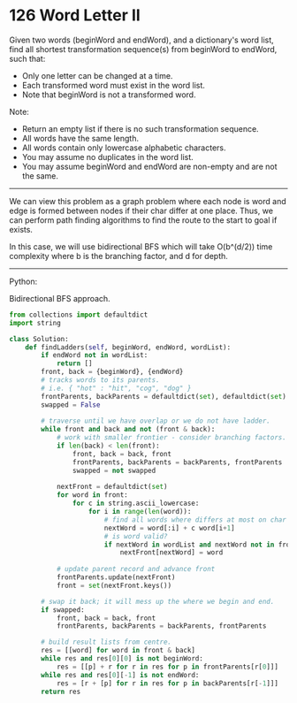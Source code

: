 126 Word Letter II
==================

Given two words (beginWord and endWord), and a dictionary's word list, find all
shortest transformation sequence(s) from beginWord to endWord, such that:

- Only one letter can be changed at a time.
- Each transformed word must exist in the word list. 
- Note that beginWord is not a transformed word.

Note:

- Return an empty list if there is no such transformation sequence.
- All words have the same length.
- All words contain only lowercase alphabetic characters.
- You may assume no duplicates in the word list.
- You may assume beginWord and endWord are non-empty and are not the same.

---

We can view this problem as a graph problem where each node is word and edge is
formed between nodes if their char differ at one place. Thus, we can perform
path finding algorithms to find the route to the start to goal if exists.

In this case, we will use bidirectional BFS which will take O(b^(d/2)) time
complexity where b is the branching factor, and d for depth.

---

Python:

Bidirectional BFS approach.

```python
from collections import defaultdict
import string

class Solution:
    def findLadders(self, beginWord, endWord, wordList):
        if endWord not in wordList:
            return []
        front, back = {beginWord}, {endWord}
        # tracks words to its parents.
        # i.e. { "hot" : "hit", "cog", "dog" }
        frontParents, backParents = defaultdict(set), defaultdict(set)
        swapped = False
        
        # traverse until we have overlap or we do not have ladder.
        while front and back and not (front & back):
            # work with smaller frontier - consider branching factors.
            if len(back) < len(front):
                front, back = back, front
                frontParents, backParents = backParents, frontParents
                swapped = not swapped
            
            nextFront = defaultdict(set)
            for word in front:
                for c in string.ascii_lowercase:
                    for i in range(len(word)):
                        # find all words where differs at most on char
                        nextWord = word[:i] + c word[i+1]
                        # is word valid?
                        if nextWord in wordList and nextWord not in frontParents:
                            nextFront[nextWord] = word
            
            # update parent record and advance front
            frontParents.update(nextFront)
            front = set(nextFront.keys())

        # swap it back; it will mess up the where we begin and end.
        if swapped:
            front, back = back, front
            frontParents, backParents = backParents, frontParents

        # build result lists from centre.
        res = [[word] for word in front & back]
        while res and res[0][0] is not beginWord:
            res = [[p] + r for r in res for p in frontParents[r[0]]]
        while res and res[0][-1] is not endWord:
            res = [r + [p] for r in res for p in backParents[r[-1]]]
        return res
```
